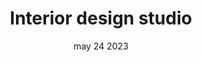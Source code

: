 ---
#preview
title: Interior design studio
image: /img/works/1.jpg
category: TECHNOLOGY
date: may 24 2023

#params
layout: "one"

#full details
introTitle: "Interior Design <span class=\"mil-thin\">Studio</span>"
fullImage: /img/works/1/1.jpg
details:
    - label: "Client:"
      value: "Envato"

    - label: "Date:"
      value: "April 2022"

    - label: "Author"
      value: "Paul Trueman"

description:
    enabled: 1
    title: "Simplicity, elegance, innovation!"
    content: "
      <p>A home surveillance camera that pays great attention to security and user privacy, featuring two modes to provide security while protecting personal privacy.The camera has an open and closed mode, we define the product to have clear two sides, expressing two working states and emotions.</p>
      <p>Presents a simple and quiet state when not in use, delivering a gentle and security.At the same time, the camera can adapt to a variety of environments, providing elegant ways of wall hanging and standing installation.</p>
    "

gallery: 
    enabled: 1
    items:
        - image: /img/works/1/2.jpg
          alt: "image"

        - image: /img/works/1/3.jpg
          alt: "image"

        - image: /img/works/1/4.jpg
          alt: "image"

        - image: /img/works/1/5.jpg
          alt: "image"

gallery2: 
    enabled: 1
    items:
        - image: /img/works/1/6.jpg
          alt: "image"

        - image: /img/works/1/7.jpg
          alt: "image"
---
